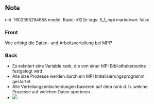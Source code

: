 ## Note
nid: 1602355294658
model: Basic-b122e
tags: 5_1_mpi
markdown: false

### Front
Wie erfolgt die Daten- und Arbeitsverteilung bei MPI?

### Back
<ul>
  <li>Es existiert eine Variable rank, die von einer MPI
  Bibliotheksroutine festgelegt wird.
  <li>Alle size Prozesse werden durch ein MPI
  Initialisierungsprogramm gestartet.
  <li>Alle Verteilungsentscheidungen basieren auf dem rank d. h.
  welche Prozesse auf welchen Daten operieren.
  <li><img src=
  "paste-044c66045025b6a0d954212935552f3fe46d8256.jpg">
</ul>
